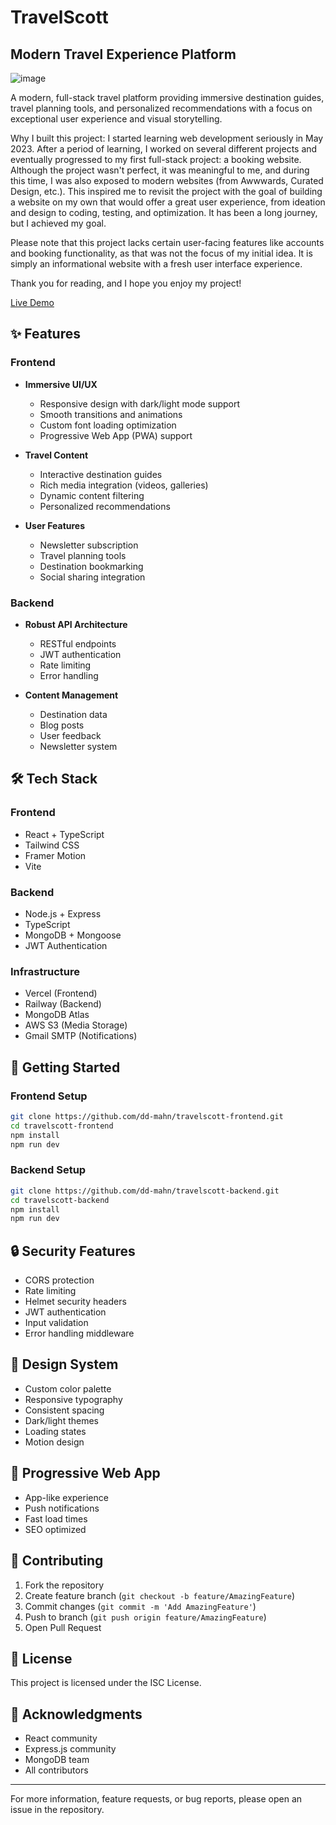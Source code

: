 # TravelScott
## Modern Travel Experience Platform
![image](https://github.com/user-attachments/assets/89c98a40-0e47-4aae-9a58-7eac3cda9b1d)

A modern, full-stack travel platform providing immersive destination guides, travel planning tools, and personalized recommendations with a focus on exceptional user experience and visual storytelling.

Why I built this project: I started learning web development seriously in May 2023. After a period of learning, I worked on several different projects and eventually progressed to my first full-stack project: a booking website. Although the project wasn't perfect, it was meaningful to me, and during this time, I was also exposed to modern websites (from Awwwards, Curated Design, etc.). This inspired me to revisit the project with the goal of building a website on my own that would offer a great user experience, from ideation and design to coding, testing, and optimization. It has been a long journey, but I achieved my goal.

Please note that this project lacks certain user-facing features like accounts and booking functionality, as that was not the focus of my initial idea. It is simply an informational website with a fresh user interface experience.

Thank you for reading, and I hope you enjoy my project!

[Live Demo](https://travelscott.vercel.app)

## ✨ Features

### Frontend
- **Immersive UI/UX**
  - Responsive design with dark/light mode support
  - Smooth transitions and animations 
  - Custom font loading optimization
  - Progressive Web App (PWA) support

- **Travel Content**
  - Interactive destination guides
  - Rich media integration (videos, galleries)
  - Dynamic content filtering
  - Personalized recommendations

- **User Features**
  - Newsletter subscription
  - Travel planning tools
  - Destination bookmarking
  - Social sharing integration

### Backend
- **Robust API Architecture**
  - RESTful endpoints
  - JWT authentication
  - Rate limiting
  - Error handling

- **Content Management**
  - Destination data
  - Blog posts
  - User feedback
  - Newsletter system

## 🛠 Tech Stack

### Frontend
- React + TypeScript
- Tailwind CSS
- Framer Motion
- Vite

### Backend
- Node.js + Express
- TypeScript
- MongoDB + Mongoose
- JWT Authentication

### Infrastructure
- Vercel (Frontend)
- Railway (Backend)
- MongoDB Atlas
- AWS S3 (Media Storage)
- Gmail SMTP (Notifications)

## 🚀 Getting Started

### Frontend Setup
```bash
git clone https://github.com/dd-mahn/travelscott-frontend.git
cd travelscott-frontend
npm install
npm run dev
```

### Backend Setup
```bash
git clone https://github.com/dd-mahn/travelscott-backend.git
cd travelscott-backend
npm install
npm run dev
```
## 🔒 Security Features
- CORS protection
- Rate limiting
- Helmet security headers
- JWT authentication
- Input validation
- Error handling middleware

## 🎨 Design System
- Custom color palette
- Responsive typography
- Consistent spacing
- Dark/light themes
- Loading states
- Motion design

## 📱 Progressive Web App
- App-like experience
- Push notifications
- Fast load times
- SEO optimized

## 🤝 Contributing
1. Fork the repository
2. Create feature branch (`git checkout -b feature/AmazingFeature`)
3. Commit changes (`git commit -m 'Add AmazingFeature'`)
4. Push to branch (`git push origin feature/AmazingFeature`)
5. Open Pull Request

## 📄 License
This project is licensed under the ISC License.

## 🙏 Acknowledgments
- React community
- Express.js community
- MongoDB team
- All contributors

---

For more information, feature requests, or bug reports, please open an issue in the repository.
